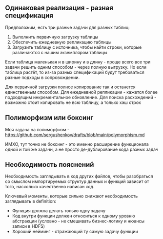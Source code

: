 ## Одинаковая реализация - разная спецификация
Предположим, есть три разные задачи для разных таблиц:
1. Выполнить первичную загрузку таблицы
2. Обеспечить ежедневную репликацию таблицы
3. Загрузить таблицу с источника, чтобы найти строки, которые различаются с нашим экземпляром таблицы

Если таблица маленькая и в ширину и в длину - проще всего все три задачи решить одним способом - через полную выгрузку. Но если таблица растёт, то из-за разных спецификаций будут требоваться разные подходы в сопровождении.

Для первичной загрузки полное копирование так и останется единственным способом. Для ежедневной репликации - кажется более подходящим инкрементальное обновление. Для поиска расхождений - возможно стоит копировать не всю таблицу, а только хэш строк

## Полиморфизм или боксинг
Моя задача на полиморфизм - https://github.com/sergushenkov/drafts/blob/main/polymorphism.md

ИМХО, тут точно не боксинг - это именно расширение функционала одной и той же задачи, а не просто де-дублирование кода разных задач

## Необходимость пояснений
Необходимость заглядывать в код других файлов, чтобы разобраться со смыслом импортируемых структур данных и функций зависит от того, насколько качественно написан код.

Ключевый моменты, которые сильно снижают необходимость заглядывать в definition:
* Функция должна делать только одну задачу
* Код внутри функции должен относиться к одному уровню абстракции (условно - не смешивать бизнес-логику и нюансы записи в HDFS)
* Хороший нейминг - отражающий ту самую задачу функции